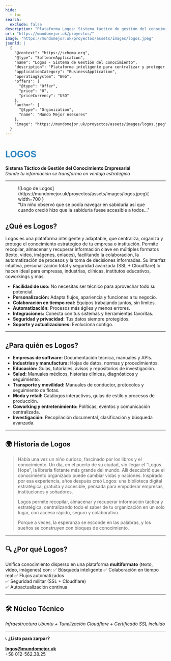 ```yaml
---
hide:
  - toc
search:
  exclude: false
description: "Plataforma Logos: Sistema táctico de gestión del conocimiento empresarial. Centraliza, organiza y protege información estratégica en múltiples formatos con seguridad avanzada."
url: "https://mundomejor.uk/proyectos/"
image: "https://mundomejor.uk/proyectos/assets/images/logos.jpeg"
jsonld: |
  {
    "@context": "https://schema.org",
    "@type": "SoftwareApplication",
    "name": "Logos - Sistema de Gestión del Conocimiento",
    "description": "Plataforma inteligente para centralizar y proteger información empresarial estratégica. Ideal para empresas, educación, salud y más.",
    "applicationCategory": "BusinessApplication",
    "operatingSystem": "Web",
    "offers": {
      "@type": "Offer",
      "price": "0",
      "priceCurrency": "USD"
    },
    "author": {
      "@type": "Organization",
      "name": "Mundo Mejor Asesores"
    },
    "image": "https://mundomejor.uk/proyectos/assets/images/logos.jpeg"
  }
---
```





# <span style="color: #2E86C1">LOGOS</span>

**Sistema Táctico de Gestión del Conocimiento Empresarial**  
*Donde tu información se transforma en ventaja estratégica*

---
<figure markdown="span">
  ![Logo de Logos](https://mundomejor.uk/proyectos/assets/images/logos.jpeg){ width=700 }
  <figcaption>"Un niño observó que se podía navegar en sabiduría así que cuando creció hizo que la sabiduría fuese accesible a todos..."</figcaption>
</figure>
 




## ¿Qué es Logos?

Logos es una plataforma inteligente y adaptable, que centraliza, organiza y protege el conocimiento estratégico de tu empresa o institución. Permite recopilar, almacenar y recuperar información clave en múltiples formatos (texto, video, imágenes, enlaces), facilitando la colaboración, la automatización de procesos y la toma de decisiones informadas. Su interfaz intuitiva, personalización total y seguridad avanzada (SSL + Cloudflare) lo hacen ideal para empresas, industrias, clínicas, institutos educativos, coworkings y más.

- **Facilidad de uso:** No necesitas ser técnico para aprovechar todo su potencial.
- **Personalización:** Adapta flujos, apariencia y funciones a tu negocio.
- **Colaboración en tiempo real:** Equipos trabajando juntos, sin límites.
- **Automatización:** Procesos más ágiles y menos errores.
- **Integraciones:** Conecta con tus sistemas y herramientas favoritas.
- **Seguridad y privacidad:** Tus datos siempre protegidos.
- **Soporte y actualizaciones:** Evoluciona contigo.

---

## ¿Para quién es Logos?

- **Empresas de software:** Documentación técnica, manuales y APIs.
- **Industrias y manufactura:** Hojas de datos, normas y procedimientos.
- **Educación:** Guías, tutoriales, avisos y repositorios de investigación.
- **Salud:** Manuales médicos, historias clínicas, diagnósticos y seguimiento.
- **Transporte y movilidad:** Manuales de conductor, protocolos y seguimiento de flotas.
- **Moda y retail:** Catálogos interactivos, guías de estilo y procesos de producción.
- **Coworking y entretenimiento:** Políticas, eventos y comunicación centralizada.
- **Investigación:** Recopilación documental, clasificación y búsqueda avanzada.

---

## 🌍 Historia de Logos

> Había una vez un niño curioso, fascinado por los libros y el conocimiento. Un día, en el puerto de su ciudad, vio llegar el “Logos Hope”, la librería flotante más grande del mundo. Allí descubrió que el conocimiento organizado puede cambiar vidas y naciones. Inspirado por esa experiencia, años después creó Logos: una biblioteca digital estratégica, gratuita y accesible, pensada para empoderar empresas, instituciones y soñadores.  
>  
> Logos permite recopilar, almacenar y recuperar información táctica y estratégica, centralizando todo el saber de tu organización en un solo lugar, con acceso rápido, seguro y colaborativo.  
>  
> Porque a veces, la esperanza se esconde en las palabras, y los sueños se construyen con bloques de conocimiento.

---



## 🔍 **¿Por qué Logos?**

Unifica conocimiento disperso en una plataforma **multiformato** (texto, video, imágenes) con: 
✅ Búsqueda inteligente 
✅ Colaboración en tiempo real 
✅ Flujos automatizados  
✅ Seguridad militar (SSL + Cloudflare)  
✅ Autoactualización continua

---



## 🛠 **Núcleo Técnico**

*Infraestructura Ubuntu + Tunelización Cloudflare + Certificado SSL incluido*

---



📞 **¿Listo para zarpar?**

**[logos@mundomejor.uk](mailto:logos@mundomejor.uk)**  
+58 012-562.38.25


